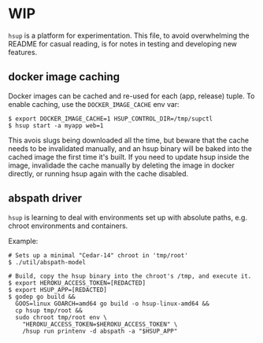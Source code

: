 # WIP

`hsup` is a platform for experimentation.  This file, to avoid
overwhelming the README for casual reading, is for notes in testing
and developing new features.

## docker image caching

Docker images can be cached and re-used for each (app, release) tuple. To enable
caching, use the `DOCKER_IMAGE_CACHE` env var:

```sh-session
$ export DOCKER_IMAGE_CACHE=1 HSUP_CONTROL_DIR=/tmp/supctl
$ hsup start -a myapp web=1
```

This avois slugs being downloaded all the time, but beware that the cache needs
to be invalidated manually, and an hsup binary will be baked into the cached
image the first time it's built. If you need to update hsup inside the image,
invalidade the cache manually by deleting the image in docker directly, or
running hsup again with the cache disabled.

## abspath driver

`hsup` is learning to deal with environments set up with absolute
paths, e.g. chroot environments and containers.

Example:

```sh-session
# Sets up a minimal "Cedar-14" chroot in 'tmp/root'
$ ./util/abspath-model

# Build, copy the hsup binary into the chroot's /tmp, and execute it.
$ export HEROKU_ACCESS_TOKEN=[REDACTED]
$ export HSUP_APP=[REDACTED]
$ godep go build &&
  GOOS=linux GOARCH=amd64 go build -o hsup-linux-amd64 &&
  cp hsup tmp/root &&
  sudo chroot tmp/root env \
    "HEROKU_ACCESS_TOKEN=$HEROKU_ACCESS_TOKEN" \
    /hsup run printenv -d abspath -a "$HSUP_APP"
```
